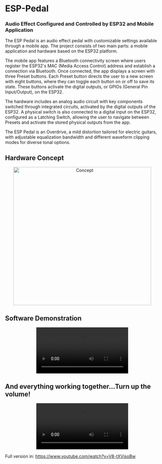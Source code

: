 # ESP-Pedal
### Audio Effect Configured and Controlled by ESP32 and Mobile Application

The ESP Pedal is an audio effect pedal with customizable settings available through a mobile app. The project consists of two main parts: a mobile application and hardware based on the ESP32 platform.

The mobile app features a Bluetooth connectivity screen where users register the ESP32's MAC (Media Access Control) address and establish a connection via Bluetooth. Once connected, the app displays a screen with three Preset buttons. Each Preset button directs the user to a new screen with eight buttons, where they can toggle each button on or off to save its state. These buttons activate the digital outputs, or GPIOs (General Pin Input/Output), on the ESP32.

The hardware includes an analog audio circuit with key components switched through integrated circuits, activated by the digital outputs of the ESP32. A physical switch is also connected to a digital input on the ESP32, configured as a Latching Switch, allowing the user to navigate between Presets and activate the stored physical outputs from the app.

The ESP Pedal is an Overdrive, a mild distortion tailored for electric guitars, with adjustable equalization bandwidth and different waveform clipping modes for diverse tonal options.

## Hardware Concept
<div align="center">
  <img src="https://github.com/andresima0/ESP-Pedal/assets/111400782/b8e48f17-a602-4b2e-b559-7b2bd06203ca"
    alt="Concept" width="450">
</div>

## Software Demonstration
<div align="center">
  <video src="https://github.com/andresima0/ESP-Pedal/assets/111400782/5dc937ab-4dac-4efc-8266-a585ba58c51c"
    alt="ESP-Pedal">
</div>

## And everything working together...Turn up the volume!
<div align="center">
  <video src="https://github.com/andresima0/ESP-Pedal/assets/111400782/b621e8cf-fad7-4fbe-9e6e-c1bed93e702f"
    alt="ESP-Pedal">
</div>

Full version in: https://www.youtube.com/watch?v=V8-tXVisoBw
